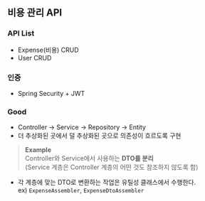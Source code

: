 
## 비용 관리 API

### API List
- Expense(비용) CRUD
- User CRUD


### 인증
- Spring Security + JWT

### Good
- Controller -> Service -> Repository -> Entity
- 더 추상화된 곳에서 덜 추상화된 곳으로 의존성이 흐르도록 구현 

> **Example** <br/>
Controller와 Service에서 사용하는 **DTO를 분리** <br>
(Service 계층은 Controller 계층의 어떤 것도 참조하지 않도록 함)

- 각 계층에 맞는 DTO로 변환하는 작업은 유틸성 클래스에서 수행한다. <br/>
  ex) `ExpenseAssembler`, `ExpenseDtoAssembler`